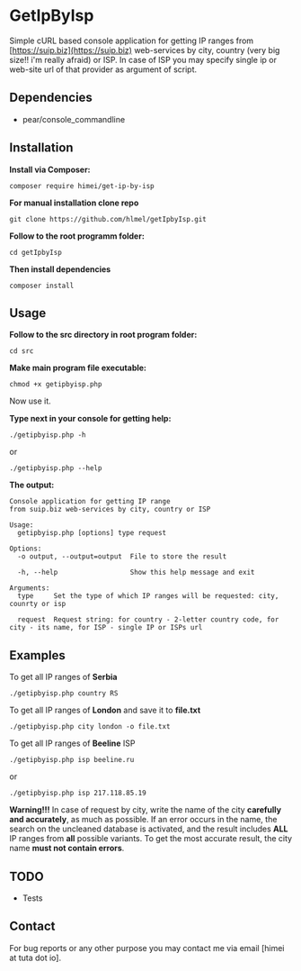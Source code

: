 # GetIpByIsp

Simple cURL based console application for getting IP ranges from [https://suip.biz](https://suip.biz) web-services by city, country (very big size!! i'm really afraid) or ISP. In case of ISP you may specify single ip or web-site url of that provider as argument of script. 

## Dependencies

* pear/console_commandline

## Installation

**Install via Composer:**

```shell
composer require himei/get-ip-by-isp
```

**For manual installation clone repo**

```shell
git clone https://github.com/hlmel/getIpbyIsp.git
```

**Follow to the root programm folder:**

```shell
cd getIpbyIsp
```

**Then install dependencies**

```shell
composer install
```

## Usage

**Follow to the src directory in root program folder:**

```shell
cd src
```

**Make main program file executable:**

```shell
chmod +x getipbyisp.php
```

Now use it.

**Type next in your console for getting help:**

```shell
./getipbyisp.php -h
```

or

```shell
./getipbyisp.php --help
```

**The output:**

```shell
Console application for getting IP range 
from suip.biz web-services by city, country or ISP

Usage:
  getipbyisp.php [options] type request

Options:
  -o output, --output=output  File to store the result
                              
  -h, --help                  Show this help message and exit

Arguments:
  type     Set the type of which IP ranges will be requested: city, counrty or isp
           
  request  Request string: for country - 2-letter country code, for city - its name, for ISP - single IP or ISPs url
```
## Examples

To get all IP ranges of **Serbia**

```shell
./getipbyisp.php country RS
```

To get all IP ranges of **London** and save it to **file.txt**

```shell
./getipbyisp.php city london -o file.txt
```

To get all IP ranges of **Beeline** ISP

```shell
./getipbyisp.php isp beeline.ru
```

or

```shell
./getipbyisp.php isp 217.118.85.19
```

**Warning!!!** In case of request by city, write the name of the city **carefully and accurately**, as much as possible. If an error occurs in the name, the search on the uncleaned database is activated, and the result includes **ALL** IP ranges from **all** possible variants. To get the most accurate result, the city name **must not contain errors**.

## TODO

* Tests

## Contact

For bug reports or any other purpose you may contact me via email [himei at tuta dot io].


